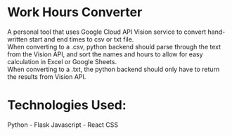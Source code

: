 # Work Hours Converter

A personal tool that uses Google Cloud API Vision service to convert hand-written start and end times to csv or txt file.\
When converting to a .csv, python backend should parse through the text from the Vision API, and sort the names and hours to allow for easy calculation in Excel or Google Sheets.\
When converting to a .txt, the python backend should only have to return the results from Vision API.

# Technologies Used:
  Python - Flask
  Javascript - React
  CSS
